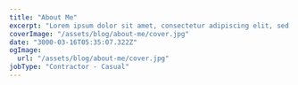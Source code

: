 ```yaml
---
title: "About Me"
excerpt: "Lorem ipsum dolor sit amet, consectetur adipiscing elit, sed do eiusmod tempor incididunt ut labore et dolore magna aliqua. Praesent elementum facilisis leo vel fringilla est ullamcorper eget. At imperdiet dui accumsan sit amet nulla facilities morbi tempus."
coverImage: "/assets/blog/about-me/cover.jpg"
date: "3000-03-16T05:35:07.322Z"
ogImage:
  url: "/assets/blog/about-me/cover.jpg"
jobType: "Contractor - Casual"
---
```

